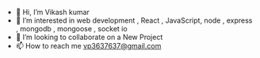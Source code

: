 - 👋 Hi, I’m Vikash kumar
- 👀 I’m interested in web development , React , JavaScript, node , express , mongodb , mongoose , socket io
- 💞️ I’m looking to collaborate on a New Project
- 📫 How to reach me vp3637637@gmail.com

<!---
CodeWith-Vikash/CodeWith-Vikash is a ✨ special ✨ repository because its `README.md` (this file) appears on your GitHub profile.
You can click the Preview link to take a look at your changes.
--->
